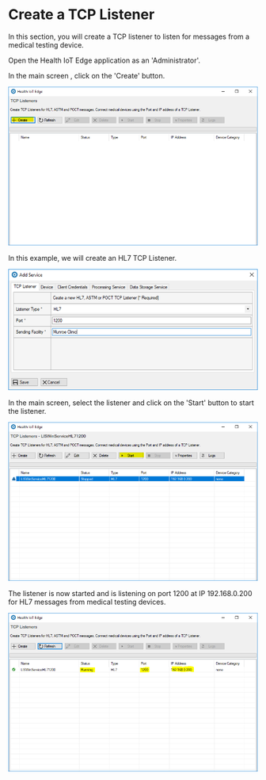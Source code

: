 # Create a TCP Listener

In this section, you will create a TCP listener to listen for messages from a medical testing device.

Open the Health IoT Edge application as an 'Administrator'.

In the main screen , click on the 'Create' button.

![](../.gitbook/assets/create-tcp-listener.PNG)

In this example, we will create an HL7 TCP Listener.

![](../.gitbook/assets/create-tcp-listener-hl7.PNG)

In the main screen, select the listener and click on the 'Start' button to start the listener.

![](../.gitbook/assets/create-tcp-listener-start.PNG)

The listener is now started and is listening on port 1200 at IP 192.168.0.200 for HL7 messages from medical testing devices.

![](../.gitbook/assets/create-tcp-listener-started.PNG)





